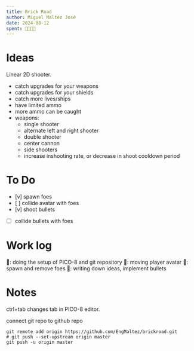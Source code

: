 ```yaml
---
title: Brick Road
author: Miguel Maltez José
date: 2024-08-12
spent: 🍅🍅🍅🍅
---
```


# Ideas

Linear 2D shooter.

+ catch upgrades for your weapons
+ catch upgrades for your shields
+ catch more lives/ships
+ have limited ammo
+ more ammo can be caught
+ weapons:
	- single shooter
	- alternate left and right shooter
	- double shooter
	- center cannon
	- side shooters
	- increase inshooting rate, or decrease in shoot cooldown period


# To Do

- [v] spawn foes
- [ ] collide avatar with foes
- [v] shoot bullets
- [ ] collide bullets with foes

# Work log

🍅: doing the setup of PICO-8 and git repository
🍅: moving player avatar
🍅: spawn and remove foes
🍅: writing down ideas, implement bullets


# Notes

ctrl+tab changes tab in PICO-8 editor.

connect git repo to github repo
```
git remote add origin https://github.com/EngMaltez/brickroad.git
# git push --set-upstream origin master
git push -u origin master
```
